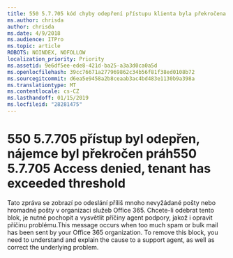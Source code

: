 ```yaml
---
title: 550 5.7.705 kód chyby odepření přístupu klienta byla překročena prahová hodnota
ms.author: chrisda
author: chrisda
ms.date: 4/9/2018
ms.audience: ITPro
ms.topic: article
ROBOTS: NOINDEX, NOFOLLOW
localization_priority: Priority
ms.assetid: 9e6df5ee-ede8-421d-ba25-a3a3d0ca0a5d
ms.openlocfilehash: 39cc76671a277969862c34b56f81f38ed0108b72
ms.sourcegitcommit: d6ea5e9458a2b8ceaab3ac4bd483e1130b9a398a
ms.translationtype: MT
ms.contentlocale: cs-CZ
ms.lasthandoff: 01/15/2019
ms.locfileid: "28281475"
---
```

# <a name="550-57705-access-denied-tenant-has-exceeded-threshold"></a><span data-ttu-id="7b53b-102">550 5.7.705 přístup byl odepřen, nájemce byl překročen práh</span><span class="sxs-lookup"><span data-stu-id="7b53b-102">550 5.7.705 Access denied, tenant has exceeded threshold</span></span>

<span data-ttu-id="7b53b-p101">Tato zpráva se zobrazí po odeslání příliš mnoho nevyžádané pošty nebo hromadné pošty v organizaci služeb Office 365. Chcete-li odebrat tento blok, je nutné pochopit a vysvětlit příčiny agent podpory, jakož i opravit příčinu problému.</span><span class="sxs-lookup"><span data-stu-id="7b53b-p101">This message occurs when too much spam or bulk mail has been sent by your Office 365 organization. To remove this block, you need to understand and explain the cause to a support agent, as well as correct the underlying problem.</span></span>
  

